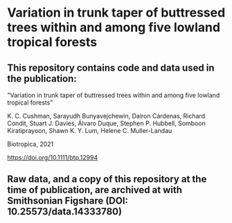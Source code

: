 # Variation in trunk taper of buttressed trees within and among five lowland tropical forests

## This repository contains code and data used in the publication:

"Variation in trunk taper of buttressed trees within and among five lowland tropical forests"

K. C. Cushman, Sarayudh Bunyavejchewin, Dairon Cárdenas, Richard Condit, Stuart J. 	Davies, Álvaro Duque, Stephen P. Hubbell, Somboon Kiratiprayoon, Shawn K. Y. Lum, Helene  C. Muller-Landau

Biotropica, 2021

https://doi.org/10.1111/btp.12994
	
## Raw data, and a copy of this repository at the time of publication, are archived at with Smithsonian Figshare (DOI: 10.25573/data.14333780)
